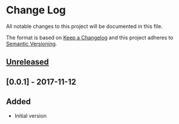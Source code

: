 # Change Log
All notable changes to this project will be documented in this file.

The format is based on [Keep a Changelog](http://keepachangelog.com/)
and this project adheres to [Semantic Versioning](http://semver.org/).


## [Unreleased]

## [0.0.1] - 2017-11-12
## Added
- Initial version

[Unreleased]: https://github.com/plandes/clj-py4j/compare/v0.0.1...HEAD
[0.0.2]: https://github.com/plandes/clj-py4j/compare/v0.0.1...v0.0.2
